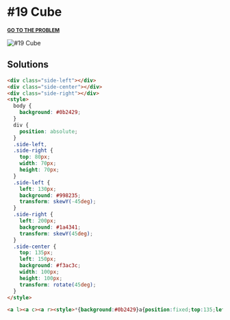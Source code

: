 # #19 Cube

<p>
  <sup>
    <a href="https://cssbattle.dev/play/19"><strong>GO TO THE PROBLEM</strong></a>
  </sup>
</p>

![#19 Cube](https://cssbattle.dev/targets/19.png)

## Solutions

```html
<div class="side-left"></div>
<div class="side-center"></div>
<div class="side-right"></div>
<style>
  body {
    background: #0b2429;
  }
  div {
    position: absolute;
  }
  .side-left,
  .side-right {
    top: 80px;
    width: 70px;
    height: 70px;
  }
  .side-left {
    left: 130px;
    background: #998235;
    transform: skewY(-45deg);
  }
  .side-right {
    left: 200px;
    background: #1a4341;
    transform: skewY(45deg);
  }
  .side-center {
    top: 135px;
    left: 150px;
    background: #f3ac3c;
    width: 100px;
    height: 100px;
    transform: rotate(45deg);
  }
</style>
```

```html
<a l><a c><a r><style>*{background:#0b2429}a{position:fixed;top:135;left:150;background:#f3ac3c;width:100;height:100;transform:rotate(45deg)}a[l],a[r]{top:80;width:70;height:70}a[l]{left:130;background:#998235;transform:skewY(-45deg)}a[r]{left:200;background:#1a4341;transform:skewY(45deg)
```

